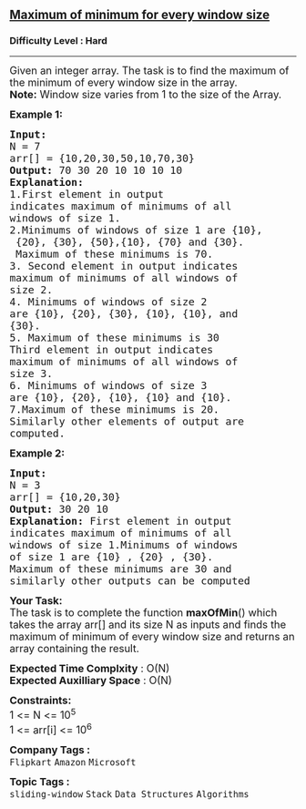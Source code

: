 <h2><a href="https://practice.geeksforgeeks.org/problems/maximum-of-minimum-for-every-window-size3453/0">Maximum of minimum for every window size</a></h2><h3>Difficulty Level : Hard</h3><hr><div class="problems_problem_content__Xm_eO"><p><span style="font-size:18px">Given an integer array. The task is to find the maximum of the minimum of every window size in the array.<br>
<strong>Note:</strong> Window size varies from 1 to the size of the Array.</span></p>

<p><span style="font-size:18px"><strong>Example 1:</strong></span></p>

<pre><span style="font-size:18px"><strong>Input:
</strong>N = 7
arr[] = {10,20,30,50,10,70,30}
<strong>Output: </strong>70 30 20 10 10 10 10&nbsp;<strong>
Explanation: 
</strong>1.First element in output
indicates maximum of minimums of all
</span><span style="font-size:18px">windows of size 1.
</span><span style="font-size:18px">2.Minimums of windows of size 1 are {10},
 {20}, {30}, {50},{10}, </span><span style="font-size:18px">{70} and {30}. 
&nbsp;Maximum of these minimums is 70. </span>
<span style="font-size:18px">3. Second element in output indicates
maximum of minimums of all </span><span style="font-size:18px">windows of
size 2. 
</span><span style="font-size:18px">4. Minimums of windows of size 2
are {10}, {20}, {30}, {10}, {10}, </span><span style="font-size:18px">and
{30}.
5. Maximum of these minimums is 30 </span>
<span style="font-size:18px">Third element in output indicates
maximum of minimums of all </span><span style="font-size:18px">windows of
size 3. 
6. </span><span style="font-size:18px">Minimums of windows of size 3
are {10}, {20}, {10}, {10} and {10}.
</span><span style="font-size:18px">7.Maximum of these minimums is 20. </span>
<span style="font-size:18px">Similarly other elements of output are
computed.</span>
</pre>

<p><span style="font-size:18px"><strong>Example 2:</strong></span></p>

<pre><span style="font-size:18px"><strong>Input:
</strong>N = 3
arr[] = {10,20,30}
<strong>Output: </strong>30 20 10<strong>
Explanation: </strong>First element in output
indicates maximum of minimums of all
</span><span style="font-size:18px">windows of size 1.Minimums of windows
of size 1 are {10} , {20} , {30}.
Maximum of these minimums are 30 and
similarly other outputs can be computed</span></pre>

<p><span style="font-size:18px"><strong>Your Task:</strong><br>
The task is to complete the function&nbsp;<strong>maxOfMin</strong>() which takes the array arr[] and its size N as inputs and finds the maximum of minimum of every window size and returns an array containing the result.&nbsp;</span></p>

<p><span style="font-size:18px"><strong>Expected Time Complxity</strong> : O(N)<br>
<strong>Expected Auxilliary Space</strong> : O(N)</span></p>

<p><span style="font-size:18px"><strong>Constraints:</strong><br>
1 &lt;= N &lt;= 10<sup>5</sup><br>
1 &lt;= arr[i] &lt;= 10<sup>6</sup></span></p>
</div><p><span style=font-size:18px><strong>Company Tags : </strong><br><code>Flipkart</code>&nbsp;<code>Amazon</code>&nbsp;<code>Microsoft</code>&nbsp;<br><p><span style=font-size:18px><strong>Topic Tags : </strong><br><code>sliding-window</code>&nbsp;<code>Stack</code>&nbsp;<code>Data Structures</code>&nbsp;<code>Algorithms</code>&nbsp;